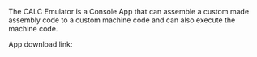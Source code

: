 The CALC Emulator is a Console App that can assemble a custom made assembly code to a custom machine code and can also execute the machine code.

App download link: 
